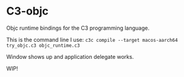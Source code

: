 # C3-objc
Objc runtime bindings for the C3 programming language.

This is the command line I use:
```c3c compile --target macos-aarch64 try_objc.c3 objc_runtime.c3```

Window shows up and application delegate works.

WIP!
